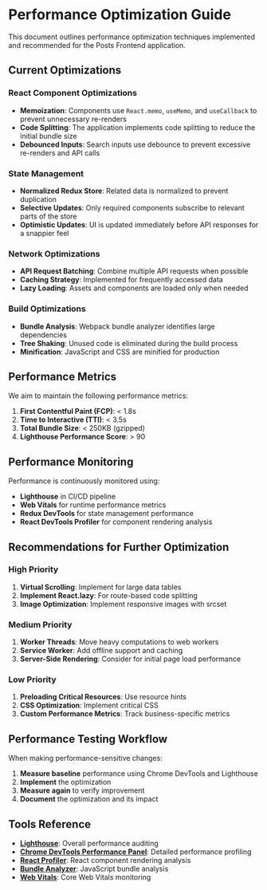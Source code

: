 # Performance Optimization Guide

This document outlines performance optimization techniques implemented and recommended for the Posts Frontend application.

## Current Optimizations

### React Component Optimizations
- **Memoization**: Components use `React.memo`, `useMemo`, and `useCallback` to prevent unnecessary re-renders
- **Code Splitting**: The application implements code splitting to reduce the initial bundle size
- **Debounced Inputs**: Search inputs use debounce to prevent excessive re-renders and API calls

### State Management
- **Normalized Redux Store**: Related data is normalized to prevent duplication
- **Selective Updates**: Only required components subscribe to relevant parts of the store
- **Optimistic Updates**: UI is updated immediately before API responses for a snappier feel

### Network Optimizations
- **API Request Batching**: Combine multiple API requests when possible
- **Caching Strategy**: Implemented for frequently accessed data
- **Lazy Loading**: Assets and components are loaded only when needed

### Build Optimizations
- **Bundle Analysis**: Webpack bundle analyzer identifies large dependencies
- **Tree Shaking**: Unused code is eliminated during the build process
- **Minification**: JavaScript and CSS are minified for production

## Performance Metrics

We aim to maintain the following performance metrics:

1. **First Contentful Paint (FCP)**: < 1.8s
2. **Time to Interactive (TTI)**: < 3.5s
3. **Total Bundle Size**: < 250KB (gzipped)
4. **Lighthouse Performance Score**: > 90

## Performance Monitoring

Performance is continuously monitored using:
- **Lighthouse** in CI/CD pipeline
- **Web Vitals** for runtime performance metrics
- **Redux DevTools** for state management performance
- **React DevTools Profiler** for component rendering analysis

## Recommendations for Further Optimization

### High Priority
1. **Virtual Scrolling**: Implement for large data tables
2. **Implement React.lazy**: For route-based code splitting
3. **Image Optimization**: Implement responsive images with srcset

### Medium Priority
1. **Worker Threads**: Move heavy computations to web workers
2. **Service Worker**: Add offline support and caching
3. **Server-Side Rendering**: Consider for initial page load performance

### Low Priority
1. **Preloading Critical Resources**: Use resource hints
2. **CSS Optimization**: Implement critical CSS
3. **Custom Performance Metrics**: Track business-specific metrics

## Performance Testing Workflow

When making performance-sensitive changes:

1. **Measure baseline** performance using Chrome DevTools and Lighthouse
2. **Implement** the optimization
3. **Measure again** to verify improvement
4. **Document** the optimization and its impact

## Tools Reference

- **[Lighthouse](https://developers.google.com/web/tools/lighthouse)**: Overall performance auditing
- **[Chrome DevTools Performance Panel](https://developers.google.com/web/tools/chrome-devtools/evaluate-performance)**: Detailed performance profiling
- **[React Profiler](https://reactjs.org/blog/2018/09/10/introducing-the-react-profiler.html)**: React component rendering analysis
- **[Bundle Analyzer](https://www.npmjs.com/package/webpack-bundle-analyzer)**: JavaScript bundle analysis
- **[Web Vitals](https://web.dev/vitals/)**: Core Web Vitals monitoring
